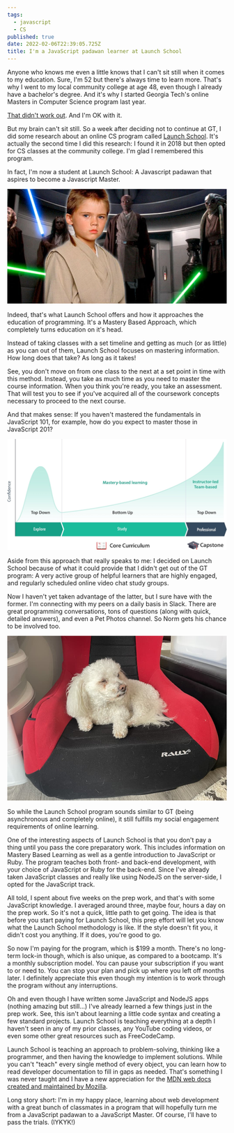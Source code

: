 ```yaml
---
tags:
  - javascript
  - CS
published: true
date: 2022-02-06T22:39:05.725Z
title: I'm a JavaScript padawan learner at Launch School
---
```

Anyone who knows me even a little knows that I can't sit still when it comes to my education. Sure, I'm 52 but there's always time to learn more. That's why I went to my local community college at age 48, even though I already have a bachelor's degree. And it's why I started Georgia Tech's online Masters in Computer Science program last year.

[That didn't work out](https://www.kctofel.com/so-ends-the-great-masters-in-cs-experiment/). And I'm OK with it.

But my brain can't sit still. So a week after deciding not to continue at GT, I did some research about an online CS program called [Launch School](https://launchschool.com/). It's actually the second time I did this research: I found it in 2018 but then opted for CS classes at the community college. I'm glad I remembered this program.

In fact, I'm now a student at Launch School: A Javascript padawan that aspires to become a Javascript Master.

![](/src/images/jake-loyd-as-padawan-anakain-skywalker-had-prove-himself-before-becoming-a-jedi-knight-in-star-wars.webp)

Indeed, that's what Launch School offers and how it approaches the education of programming. It's a Mastery Based Approach, which completely turns education on it's head. 

Instead of taking classes with a set timeline and getting as much (or as little) as you can out of them, Launch School focuses on mastering information. How long does that take? As long as it takes! 

See, you don't move on from one class to the next at a set point in time with this method. Instead, you take as much time as you need to master the course information. When you think you're ready, you take an assessment. That will test you to see if you've acquired all of the coursework concepts necessary to proceed to the next course. 

And that makes sense: If you haven't mastered the fundamentals in JavaScript 101, for example, how do you expect to master those in JavaScript 201?

![](/src/images/pedagogical-style-by-learning-phase-chart-1cd2ca97882f4a3fbc0aa3d24dccca7480c48a9ed869cf65c9d2328b6ce5aa21.jpg)

Aside from this approach that really speaks to me: I decided on Launch School because of what it could provide that I didn't get out of the GT program: A very active group of helpful learners that are highly engaged, and regularly scheduled online video chat study groups.

Now I haven't yet taken advantage of the latter, but I sure have with the former. I'm connecting with my peers on a daily basis in Slack. There are great programming conversations, tons of questions (along with quick, detailed answers), and even a Pet Photos channel. So Norm gets his chance to be involved too.

![](/src/images/img_1236.jpg)

So while the Launch School program sounds similar to GT (being asynchronous and completely online), it still fulfills my social engagement requirements of online learning.

One of the interesting aspects of Launch School is that you don't pay a thing until you pass the core preparatory work. This includes information on Mastery Based Learning as well as a gentle introduction to JavaScript or Ruby. The program teaches both front- and back-end development, with your choice of JavaScript or Ruby for the back-end. Since I've already taken JavaScript classes and really like using NodeJS on the server-side, I opted for the JavaScript track.

All told, I spent about five weeks on the prep work, and that's with some JavaScript knowledge. I averaged around three, maybe four, hours a day on the prep work. So it's not a quick, little path to get going. The idea is that before you start paying for Launch School, this prep effort will let you know what the Launch School methodology is like. If the style doesn't fit you, it didn't cost you anything. If it does, you're good to go.

So now I'm paying for the program, which is $199 a month. There's no long-term lock-in though, which is also unique, as compared to a bootcamp. It's a monthly subscription model. You can pause your subscription if you want to or need to. You can stop your plan and pick up where you left off months later. I definitely appreciate this even though my intention is to work through the program without any interruptions.

Oh and even though I have written some JavaScript and NodeJS apps (nothing amazing but still...) I've already learned a few things just in the prep work. See, this isn't about learning a little code syntax and creating a few standard projects. Launch School is teaching everything at a depth I haven't seen in any of my prior classes, any YouTube coding videos, or even some other great resources such as FreeCodeCamp. 

Launch School is teaching an approach to problem-solving, thinking like a programmer, and then having the knowledge to implement solutions. While you can't "teach" every single method of every object, you can learn how to read developer documentation to fill in gaps as needed. That's something I was never taught and I have a new appreciation for the [MDN web docs created and maintained by Mozilla](https://developer.mozilla.org/en-US/).

Long story short: I'm in my happy place, learning about web development with a great bunch of classmates in a program that will hopefully turn me from a JavaScript padawan to a JavaScript Master. Of course, I'll have to pass the trials. (IYKYK!)